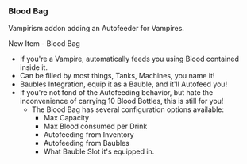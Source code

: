 ### Blood Bag
Vampirism addon adding an Autofeeder for Vampires.

New Item - Blood Bag
- If you're a Vampire, automatically feeds you using Blood contained inside it.
- Can be filled by most things, Tanks, Machines, you name it!
- Baubles Integration, equip it as a Bauble, and it'll Autofeed you!
- If you're not fond of the Autofeeding behavior, but hate the inconvenience of carrying 10 Blood Bottles, this is still for you!
    - The Blood Bag has several configuration options available:
        - Max Capacity
        - Max Blood consumed per Drink
        - Autofeeding from Inventory
        - Autofeeding from Baubles
        - What Bauble Slot it's equipped in.